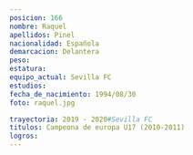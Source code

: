 ```yaml
---
posicion: 166
nombre: Raquel
apellidos: Pinel
nacionalidad: Española
demarcacion: Delantera
peso: 
estatura: 
equipo_actual: Sevilla FC
estudios:
fecha_de_nacimiento: 1994/08/30
foto: raquel.jpg

trayectoria: 2019 - 2020#Sevilla FC
titulos: Campeona de europa U17 (2010-2011)
logros: 
---
```

